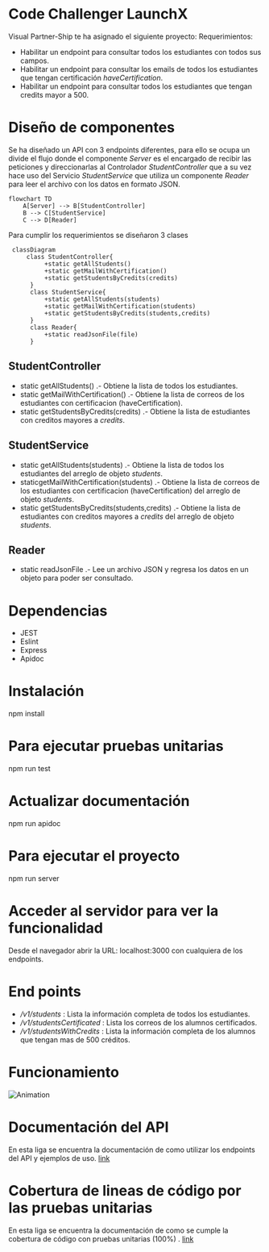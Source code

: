 # Code Challenger LaunchX
Visual Partner-Ship te ha asignado el siguiente proyecto:
Requerimientos:

 - Habilitar un endpoint para consultar todos los estudiantes con todos sus campos.
 - Habilitar un endpoint para consultar los emails de todos los estudiantes que tengan certificación *haveCertification*.
 - Habilitar un endpoint para consultar todos los estudiantes que tengan credits mayor a 500.
  
# Diseño de componentes
Se ha diseñado un API con 3 endpoints diferentes, para ello se ocupa un divide el flujo donde el componente *Server* es el encargado de recibir las peticiones y direccionarlas al Controlador *StudentController* que a su vez hace uso del Servicio *StudentService* que utiliza un componente *Reader* para leer el archivo con los datos en formato JSON.
```mermaid
flowchart TD
    A[Server] --> B[StudentController]
    B --> C[StudentService]
    C --> D[Reader]
```
Para cumplir los requerimientos se diseñaron 3 clases
```mermaid
 classDiagram
     class StudentController{
          +static getAllStudents()
          +static getMailWithCertification()
          +static getStudentsByCredits(credits)
      }
      class StudentService{
          +static getAllStudents(students)
          +static getMailWithCertification(students)
          +static getStudentsByCredits(students,credits)
      }
      class Reader{
          +static readJsonFile(file)
      }

```
## StudentController
- static getAllStudents() .- Obtiene la lista de todos los estudiantes.
- static getMailWithCertification() .- Obtiene la lista de correos de los estudiantes con certificacion (haveCertification).
- static getStudentsByCredits(credits) .- Obtiene la lista de estudiantes con creditos mayores a *credits*.
## StudentService
- static getAllStudents(students) .- Obtiene la lista de todos los estudiantes del arreglo de objeto *students*.
- staticgetMailWithCertification(students) .- Obtiene la lista de correos de los estudiantes con certificacion (haveCertification) del arreglo de objeto *students*.
- static getStudentsByCredits(students,credits) .- Obtiene la lista de estudiantes con creditos mayores a *credits* del arreglo de objeto *students*.
## Reader
- static readJsonFile .- Lee un archivo JSON y regresa los datos en un objeto para poder ser consultado.

# Dependencias
<ul>
  <li>JEST</li>
  <li>Eslint</li>
  <li>Express</li>
  <li>Apidoc</li>
</ul>

# Instalación
npm install

# Para ejecutar pruebas unitarias
npm run test
# Actualizar documentación 
npm run apidoc

# Para ejecutar el proyecto
npm run server

# Acceder al servidor para ver la funcionalidad
Desde el navegador abrir la URL:  localhost:3000 con cualquiera de los endpoints.

# End points
- */v1/students* : Lista la información completa de todos los estudiantes.
- */v1/studentsCertificated* : Lista los correos de los alumnos certificados.
- */v1/studentsWithCredits* : Lista la información completa de los alumnos que tengan mas de 500 créditos.

# Funcionamiento
![Animation](https://user-images.githubusercontent.com/99348319/167678741-60e2d27d-8c6d-431f-9c63-7ecb6653803b.gif)


# Documentación del API
En esta liga se encuentra la documentación de como utilizar los endpoints del API y ejemplos de uso.
[link](https://hectorsampieri.github.io/students-SV-API/apidocs/)

# Cobertura de lineas de código por las pruebas unitarias
En esta liga se encuentra la documentación de como se cumple la cobertura de código con pruebas unitarias (100%) .
[link](https://https://hectorsampieri.github.io/students-SV-API/coverage/lcov-report/)

